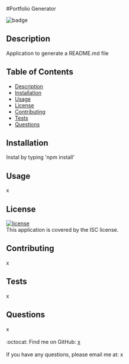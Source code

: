 
#Portfolio Generator
  
![badge](https://img.shields.io/badge/license-ISC-brightgreen)<br />
## Description
Application to generate a README.md file
## Table of Contents
- [Description](#description)
- [Installation](#installation)
- [Usage](#usage)
- [License](#license)
- [Contributing](#contributing)
- [Tests](#tests)
- [Questions](#questions)
## Installation
Instal by typing 'npm install'
## Usage
x
## License
[![license](https://img.shields.io/badge/license-ISC-blue)](https://shields.io)
<br />
This application is covered by the ISC license. 
## Contributing
x
## Tests
x
## Questions
x<br />
<br />
:octocat: Find me on GitHub: [x](https://github.com/x)<br />
<br />
If you have any questions, please email me at: x<br /><br />
    